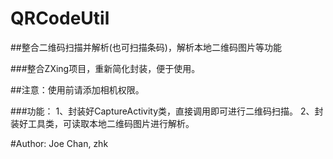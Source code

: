 # QRCodeUtil

##整合二维码扫描并解析(也可扫描条码)，解析本地二维码图片等功能

###整合ZXing项目，重新简化封装，便于使用。

##注意：使用前请添加相机权限。

###功能：
1、封装好CaptureActivity类，直接调用即可进行二维码扫描。
2、封装好工具类，可读取本地二维码图片进行解析。

#Author: Joe Chan, zhk
